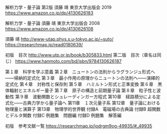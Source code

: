 解析力学・量子論 第2版 須藤 靖 東京大学出版会 2019
https://www.amazon.co.jp/dp/4130626183

解析力学・量子論 須藤 靖 東京大学出版会 2008
https://www.amazon.co.jp/dp/4130626108

須藤 靖
http://www-utap.phys.s.u-tokyo.ac.jp/~suto/
https://researchmap.jp/read0180639/

初版　目次
http://www.utp.or.jp/book/b305833.html
第二版　目次（章名は同じ）
https://www.hanmoto.com/bd/isbn/9784130626187

第１章　科学を学ぶ意義
第２章　ニュートンの法則からラグランジュ形式へ――帰納的定式化
第３章　最小作用の原理からニュートンの法則へ――演繹的定式化
第４章　対称性と保存則
第５章　ハミルトン形式と正準変換
第６章　黒体輻射とエネルギー量子
第７章　原子の構造と前期量子論
第８章　粒子性と波動性
第９章　波動関数とシュレーディンガー方程式
第10章　経路積分による定式化――古典力学から量子論へ
第11章　１次元量子系
第12章　量子論における物理量と演算子
第13章　物理学的世界観
付録A　電磁場の古典論
付録B 超関数とデルタ関数
付録C 例題集　問題編
付録D 例題集　解答編

初版　参考文献一覧
https://researchmap.jp/jodrgm9og-49935/#_49935
